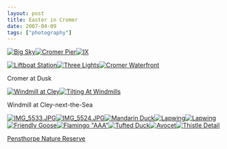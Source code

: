 ```yaml
---
layout: post
title: Easter in Cromer
date: 2007-04-09
tags: ["photography"]
---
```




[![Big Sky](https://farm1.static.flickr.com/229/452645822_f938927bf9_s.jpg)](http://www.flickr.com/photos/knolleary/452645822)[![Cromer Pier](https://farm1.static.flickr.com/245/452644876_a7f58f105f_s.jpg)](http://www.flickr.com/photos/knolleary/452644876)[![IX](https://farm1.static.flickr.com/232/452644020_26802fd31d_s.jpg)](http://www.flickr.com/photos/knolleary/452644020)  

[![Liftboat Station](https://farm1.static.flickr.com/246/452663687_dd9e24aef5_s.jpg)](http://www.flickr.com/photos/knolleary/452663687)[![Three Lights](https://farm1.static.flickr.com/177/452662729_987059137a_s.jpg)](http://www.flickr.com/photos/knolleary/452662729)[![Cromer Waterfront](https://farm1.static.flickr.com/241/452660175_407b279b72_s.jpg)](http://www.flickr.com/photos/knolleary/452660175)

Cromer at Dusk

[![Windmill at Cley](https://farm1.static.flickr.com/172/452676977_19b082634c_s.jpg)](http://www.flickr.com/photos/knolleary/452676977)[![Tilting At Windmills](https://farm1.static.flickr.com/178/452676251_047177322b_s.jpg)](http://www.flickr.com/photos/knolleary/452676251)

Windmill at Cley-next-the-Sea

[![IMG_5533.JPG](https://farm1.static.flickr.com/162/452682681_c4ee42b4e0_s.jpg)](http://www.flickr.com/photos/knolleary/452682681)[![IMG_5524.JPG](https://farm1.static.flickr.com/195/452664138_52bd41a330_s.jpg)](http://www.flickr.com/photos/knolleary/452664138)[![Mandarin Duck](https://farm1.static.flickr.com/208/452665292_6407139166_s.jpg)](http://www.flickr.com/photos/knolleary/452665292)[![Lapwing](https://farm1.static.flickr.com/189/452670910_9c523b3c66_s.jpg)](http://www.flickr.com/photos/knolleary/452670910)[![Lapwing](https://farm1.static.flickr.com/236/452672062_58d7a09c03_s.jpg)](http://www.flickr.com/photos/knolleary/452672062)  
[![Friendly Goose](https://farm1.static.flickr.com/229/452693063_836be42004_s.jpg)](http://www.flickr.com/photos/knolleary/452693063)[![Flamingo "AAA"](https://farm1.static.flickr.com/211/452694251_f5b2c200d6_s.jpg)](http://www.flickr.com/photos/knolleary/452694251)[![Tufted Duck](https://farm1.static.flickr.com/237/452675552_876e113bf5_s.jpg)](http://www.flickr.com/photos/knolleary/452675552)[![Avocet](https://farm1.static.flickr.com/221/452699431_04cc1a32e4_s.jpg)](http://www.flickr.com/photos/knolleary/452699431)[![Thistle Detail](https://farm1.static.flickr.com/213/452709291_bd9c83f6b5_s.jpg)](http://www.flickr.com/photos/knolleary/452709291)

[Pensthorpe Nature Reserve](http://www.pensthorpe.com/)
